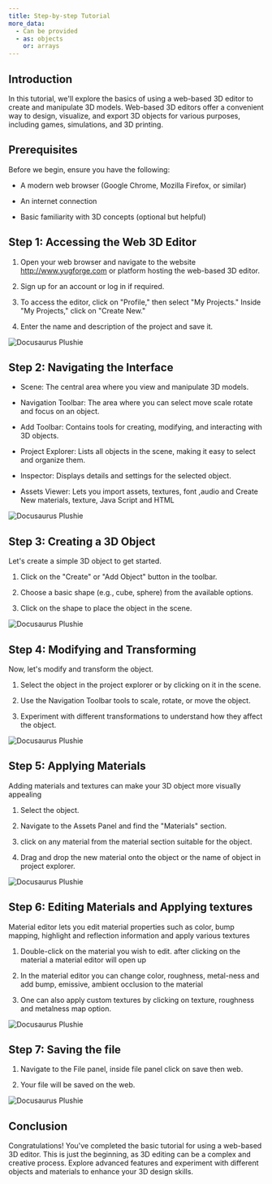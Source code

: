 ```yaml
---
title: Step-by-step Tutorial
more_data:
  - Can be provided
  - as: objects
    or: arrays
---
```


## Introduction

In this tutorial, we'll explore the basics of using a web-based 3D editor to create and manipulate 3D models. Web-based 3D editors offer a convenient way to design, visualize, and export 3D objects for various purposes, including games, simulations, and 3D printing.

## Prerequisites

Before we begin, ensure you have the following:

- A modern web browser (Google Chrome, Mozilla Firefox, or similar)

- An internet connection

- Basic familiarity with 3D concepts (optional but helpful)

## Step 1: Accessing the Web 3D Editor

1. Open your web browser and navigate to the website http://www.yugforge.com or platform hosting the web-based 3D editor.

2. Sign up for an account or log in if required.

3. To access the editor, click on "Profile," then select "My Projects." Inside "My Projects," click on "Create New."

4. Enter the name and description of the project and save it.

![Docusaurus Plushie](/img/docs/tutorial/02/createnew.jpg)

## Step 2: Navigating the Interface

- Scene: The central area where you view and manipulate 3D models.

- Navigation Toolbar: The area where you can select move scale rotate and focus on an object.

- Add Toolbar: Contains tools for creating, modifying, and interacting with 3D objects.

- Project Explorer: Lists all objects in the scene, making it easy to select and organize them.

- Inspector: Displays details and settings for the selected object.

- Assets Viewer: Lets you import assets, textures, font ,audio and Create New materials, texture, Java Script and HTML 

![Docusaurus Plushie](/img/docs/tutorial/02/navigation.jpg)

## Step 3: Creating a 3D Object

Let's create a simple 3D object to get started.

1. Click on the "Create" or "Add Object" button in the toolbar.

2. Choose a basic shape (e.g., cube, sphere) from the available options.

3. Click on the shape to place the object in the scene.

![Docusaurus Plushie](/img/docs/tutorial/02/step2.jpg)

## Step 4: Modifying and Transforming

Now, let's modify and transform the object.

1. Select the object in the project explorer or by clicking on it in the scene.

2. Use the Navigation Toolbar tools to scale, rotate, or move the object.

3. Experiment with different transformations to understand how they affect the object.

![Docusaurus Plushie](/img/docs/tutorial/02/Step4.jpg)

## Step 5: Applying Materials

Adding materials and textures can make your 3D object more visually appealing

1. Select the object.

2. Navigate to the Assets Panel and find the "Materials" section.

3. click on any material from the material section suitable for the object.

4. Drag and drop the new material onto the object or the name of object in project explorer.

![Docusaurus Plushie](/img/docs/tutorial/02/Step5.jpg)

## Step 6: Editing Materials and Applying textures

Material editor lets you edit material properties such as color, bump mapping, highlight and reflection information and apply various textures

1. Double-click on the material you wish to edit. after clicking on the material a material editor will open up

2. In the material editor you can change color, roughness, metal-ness and add bump, emissive, ambient occlusion to the material

3. One can also apply custom textures by clicking on texture, roughness and metalness map option.

![Docusaurus Plushie](/img/docs/tutorial/02/step6.jpg)

## Step 7: Saving the file

1. Navigate to the File panel, inside file panel click on save then web.

2. Your file will be saved on the web.

![Docusaurus Plushie](/img/docs/tutorial/02/Step7.jpg)

## Conclusion

Congratulations! You've completed the basic tutorial for using a web-based 3D editor. This is just the beginning, as 3D editing can be a complex and creative process. Explore advanced features and experiment with different objects and materials to enhance your 3D design skills.
